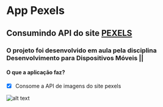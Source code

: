 # App Pexels

## Consumindo API do site [PEXELS](https://www.pexels.com/)

### O projeto foi desenvolvido em aula pela disciplina Desenvolvimento para Dispositivos Móveis ||

#### O que a aplicação faz?

- [x] Consome a API de imagens do site pexels

![alt text](https://github.com/rochaeduardo/AppPexels/blob/master/AppPexels.png)
